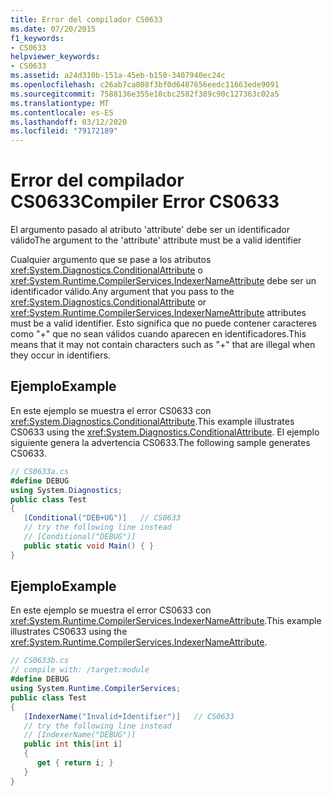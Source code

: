 ```yaml
---
title: Error del compilador CS0633
ms.date: 07/20/2015
f1_keywords:
- CS0633
helpviewer_keywords:
- CS0633
ms.assetid: a24d310b-151a-45eb-b150-3407940ec24c
ms.openlocfilehash: c26ab7ca808f3bf0d6487656eedc11663ede9091
ms.sourcegitcommit: 7588136e355e10cbc2582f389c90c127363c02a5
ms.translationtype: MT
ms.contentlocale: es-ES
ms.lasthandoff: 03/12/2020
ms.locfileid: "79172189"
---
```

# <a name="compiler-error-cs0633"></a><span data-ttu-id="06c39-102">Error del compilador CS0633</span><span class="sxs-lookup"><span data-stu-id="06c39-102">Compiler Error CS0633</span></span>
<span data-ttu-id="06c39-103">El argumento pasado al atributo 'attribute' debe ser un identificador válido</span><span class="sxs-lookup"><span data-stu-id="06c39-103">The argument to the 'attribute' attribute must be a valid identifier</span></span>  
  
 <span data-ttu-id="06c39-104">Cualquier argumento que se pase a los atributos <xref:System.Diagnostics.ConditionalAttribute> o <xref:System.Runtime.CompilerServices.IndexerNameAttribute> debe ser un identificador válido.</span><span class="sxs-lookup"><span data-stu-id="06c39-104">Any argument that you pass to the <xref:System.Diagnostics.ConditionalAttribute> or <xref:System.Runtime.CompilerServices.IndexerNameAttribute> attributes must be a valid identifier.</span></span> <span data-ttu-id="06c39-105">Esto significa que no puede contener caracteres como "+" que no sean válidos cuando aparecen en identificadores.</span><span class="sxs-lookup"><span data-stu-id="06c39-105">This means that it may not contain characters such as "+" that are illegal when they occur in identifiers.</span></span>  
  
## <a name="example"></a><span data-ttu-id="06c39-106">Ejemplo</span><span class="sxs-lookup"><span data-stu-id="06c39-106">Example</span></span>  
 <span data-ttu-id="06c39-107">En este ejemplo se muestra el error CS0633 con <xref:System.Diagnostics.ConditionalAttribute>.</span><span class="sxs-lookup"><span data-stu-id="06c39-107">This example illustrates CS0633 using the <xref:System.Diagnostics.ConditionalAttribute>.</span></span> <span data-ttu-id="06c39-108">El ejemplo siguiente genera la advertencia CS0633.</span><span class="sxs-lookup"><span data-stu-id="06c39-108">The following sample generates CS0633.</span></span>  
  
```csharp  
// CS0633a.cs  
#define DEBUG  
using System.Diagnostics;  
public class Test  
{  
   [Conditional("DEB+UG")]   // CS0633  
   // try the following line instead  
   // [Conditional("DEBUG")]  
   public static void Main() { }  
}  
```  
  
## <a name="example"></a><span data-ttu-id="06c39-109">Ejemplo</span><span class="sxs-lookup"><span data-stu-id="06c39-109">Example</span></span>  
 <span data-ttu-id="06c39-110">En este ejemplo se muestra el error CS0633 con <xref:System.Runtime.CompilerServices.IndexerNameAttribute>.</span><span class="sxs-lookup"><span data-stu-id="06c39-110">This example illustrates CS0633 using the <xref:System.Runtime.CompilerServices.IndexerNameAttribute>.</span></span>  
  
```csharp  
// CS0633b.cs  
// compile with: /target:module  
#define DEBUG  
using System.Runtime.CompilerServices;  
public class Test  
{  
   [IndexerName("Invalid+Identifier")]   // CS0633  
   // try the following line instead  
   // [IndexerName("DEBUG")]  
   public int this[int i]
   {
      get { return i; }
   }  
}  
```
